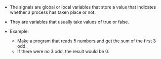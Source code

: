 - The signals are global or local variables that store a value that indicates whether a process has taken place or not.
- They are variables that usually take values of true or false.

- Example:
    * Make a program that reads 5 numbers and get the sum of the first 3 odd.
    * If there were no 3 odd, the result would be 0.